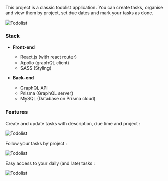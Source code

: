 This project is a classic todolist application. You can create tasks, organise and view them by project, set due dates and mark your tasks as done.

![Todolist](./img/details/todolist/splash.png)

### Stack

* **Front-end**
    * React.js (with react router)
    * Apollo (graphQL client)
    * SASS (Styling)

* **Back-end**
    * GraphQL API
    * Prisma (GraphQL server)
    * MySQL (Database on Prisma cloud)

### Features

Create and update tasks with description, due time and project :

![Todolist](./img/details/todolist/createUpdateTask.png)

Follow your tasks by project :

![Todolist](./img/details/todolist/tasksByProject.png)

Easy access to your daily (and late) tasks :

![Todolist](./img/details/todolist/daily.png)